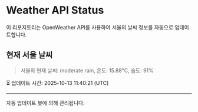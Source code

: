 
# Weather API Status

이 리포지토리는 OpenWeather API를 사용하여 서울의 날씨 정보를 자동으로 업데이트합니다.

## 현재 서울 날씨
> 서울의 현재 날씨: moderate rain, 온도: 15.88°C, 습도: 91%

⏳ 업데이트 시간: 2025-10-13 11:40:21 (UTC)

---
자동 업데이트 봇에 의해 관리됩니다.
